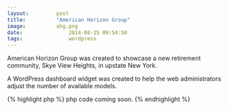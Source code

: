 ```yaml
---
layout:			post
title:			"American Horizon Group"
image:			ahg.png
date:				2014-08-15 09:54:50
tags:				wordpress
---
```


American Horizon Group was created to showcase a new retirement community, Skye View Heights, in upstate New York.

A WordPress dashboard widget was created to help the web administrators adjust the number of available models.

{% highlight php %}
php code coming soon.
{% endhighlight %}

